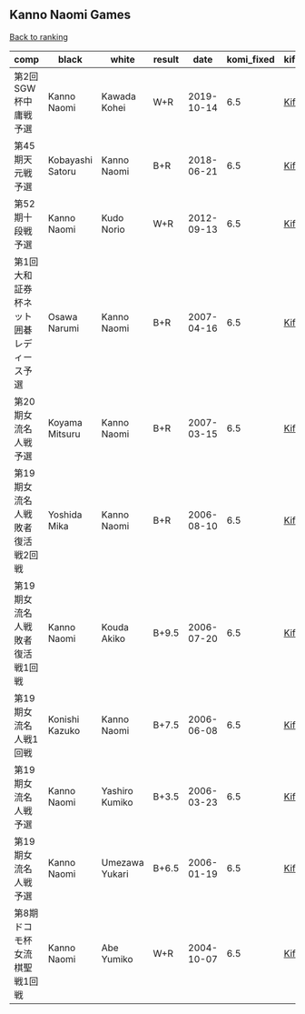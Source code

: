 ## Kanno Naomi Games

[Back to ranking](../../index.md)




| **comp** | **black** | **white** | **result** | **date** | **komi_fixed** | **kifu** | 
| --- | --- | --- | --- | --- | --- | --- |
| 第2回SGW杯中庸戦予選 | Kanno Naomi | Kawada Kohei | W+R | 2019-10-14 | 6.5 | [Kifu](https://kifudepot.net/kifucontents.php?id=8xFjWSsVDGvTTaPd3SYmzA%3D%3D) | 
| 第45期天元戦予選 | Kobayashi Satoru | Kanno Naomi | B+R | 2018-06-21 | 6.5 | [Kifu](https://kifudepot.net/kifucontents.php?id=lTPzXVdLC9aa1Fa3WPGbAQ%3D%3D) | 
| 第52期十段戦予選 | Kanno Naomi | Kudo Norio | W+R | 2012-09-13 | 6.5 | [Kifu](https://kifudepot.net/kifucontents.php?id=UDYiq%2Fu9dxk0%2BVeG3VHexA%3D%3D) | 
| 第1回大和証券杯ネット囲碁レディース予選 | Osawa Narumi | Kanno Naomi | B+R | 2007-04-16 | 6.5 | [Kifu](https://kifudepot.net/kifucontents.php?id=bRTw1kA8VS3%2FZsIWCaEMfA%3D%3D) | 
| 第20期女流名人戦予選 | Koyama Mitsuru | Kanno Naomi | B+R | 2007-03-15 | 6.5 | [Kifu](https://kifudepot.net/kifucontents.php?id=eCIcSMlSO4MIeoATUhqa%2Fg%3D%3D) | 
| 第19期女流名人戦敗者復活戦2回戦 | Yoshida Mika | Kanno Naomi | B+R | 2006-08-10 | 6.5 | [Kifu](https://kifudepot.net/kifucontents.php?id=M1HNFU8UsDNxQOVUcQRTCA%3D%3D) | 
| 第19期女流名人戦敗者復活戦1回戦 | Kanno Naomi | Kouda Akiko | B+9.5 | 2006-07-20 | 6.5 | [Kifu](https://kifudepot.net/kifucontents.php?id=7psQE0ZNtEBMzgeCATx6gw%3D%3D) | 
| 第19期女流名人戦1回戦 | Konishi Kazuko | Kanno Naomi | B+7.5 | 2006-06-08 | 6.5 | [Kifu](https://kifudepot.net/kifucontents.php?id=0t%2BNSFoow%2BsUhT3X8VCA%2Fw%3D%3D) | 
| 第19期女流名人戦予選 | Kanno Naomi | Yashiro Kumiko | B+3.5 | 2006-03-23 | 6.5 | [Kifu](https://kifudepot.net/kifucontents.php?id=CjqJFxfNwjvz2G6SFvh3AQ%3D%3D) | 
| 第19期女流名人戦予選 | Kanno Naomi | Umezawa Yukari | B+6.5 | 2006-01-19 | 6.5 | [Kifu](https://kifudepot.net/kifucontents.php?id=y8LDkeTSuEQCTzjeynor5g%3D%3D) | 
| 第8期ドコモ杯女流棋聖戦1回戦 | Kanno Naomi | Abe Yumiko | W+R | 2004-10-07 | 6.5 | [Kifu](https://kifudepot.net/kifucontents.php?id=8aD%2BKzdt2NrMUGCwWyiP%2Bw%3D%3D) |




